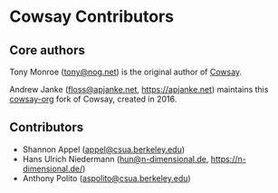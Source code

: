 # Cowsay Contributors

## Core authors

Tony Monroe (<tony@nog.net>) is the original author of [Cowsay](https://web.archive.org/web/20120225123719/http://www.nog.net/~tony/warez/cowsay.shtml).

Andrew Janke (<floss@apjanke.net>, <https://apjanke.net>) maintains this [cowsay-org](https://cowsay.diamonds) fork of Cowsay, created in 2016.

## Contributors

* Shannon Appel (<appel@csua.berkeley.edu>)
* Hans Ulrich Niedermann (<hun@n-dimensional.de>, <https://n-dimensional.de/>)
* Anthony Polito (<aspolito@csua.berkeley.edu>)
